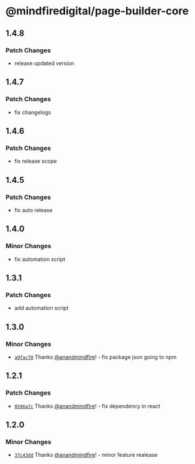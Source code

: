 # @mindfiredigital/page-builder-core

## 1.4.8

### Patch Changes

- release updated version

## 1.4.7

### Patch Changes

- fix changelogs

## 1.4.6

### Patch Changes

- fix release scope

## 1.4.5

### Patch Changes

- fix auto release

## 1.4.0

### Minor Changes

- fix automation script

## 1.3.1

### Patch Changes

- add automation script

## 1.3.0

### Minor Changes

- [`a9facf0`](https://github.com/mindfiredigital/page-builder/commit/a9facf0fcd1b052e18b857f5a8c97c925ad985dc) Thanks [@anandmindfire](https://github.com/anandmindfire)! - fix package json going to npm

## 1.2.1

### Patch Changes

- [`0596a7c`](https://github.com/mindfiredigital/page-builder/commit/0596a7ccb88916afdb80c9293f984a5aa072c02e) Thanks [@anandmindfire](https://github.com/anandmindfire)! - fix dependency in react

## 1.2.0

### Minor Changes

- [`37c43dd`](https://github.com/mindfiredigital/page-builder/commit/37c43ddb1d057347fcbeaf76a1697752d778688a) Thanks [@anandmindfire](https://github.com/anandmindfire)! - minor feature realease
